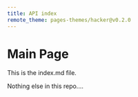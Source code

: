 ```yaml
---
title: API index
remote_theme: pages-themes/hacker@v0.2.0
---
```


# Main Page

This is the index.md file.

Nothing else in this repo....
